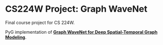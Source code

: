 # CS224W Project: Graph WaveNet
Final course project for CS 224W.

PyG implementation of **[Graph WaveNet for Deep Spatial-Temporal Graph Modeling](https://arxiv.org/pdf/1906.00121.pdf)**.

